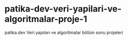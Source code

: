 # patika-dev-veri-yapilari-ve-algoritmalar-proje-1
patika.dev Veri yapıları ve algoritmalar bölüm sonu projeleri
